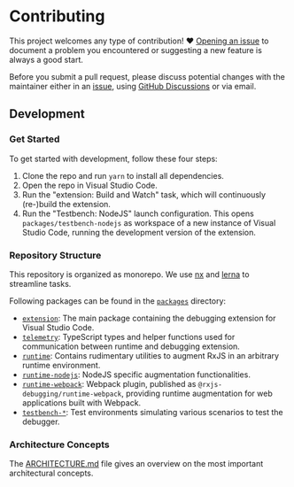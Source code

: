 # Contributing

This project welcomes any type of contribution! ❤️ [Opening an issue](https://github.com/swissmanu/rxjs-debugging-for-vscode/issues/new/choose) to document a problem you encountered or suggesting a new feature is always a good start.

Before you submit a pull request, please discuss potential changes with the maintainer either in an [issue](https://github.com/swissmanu/rxjs-debugging-for-vscode/issues/new/choose), using [GitHub Discussions](https://github.com/swissmanu/rxjs-debugging-for-vscode/discussions) or via email.

## Development

### Get Started

To get started with development, follow these four steps:

1. Clone the repo and run `yarn` to install all dependencies.
2. Open the repo in Visual Studio Code.
3. Run the "extension: Build and Watch" task, which will continuously (re-)build the extension.
4. Run the "Testbench: NodeJS" launch configuration.
   This opens `packages/testbench-nodejs` as workspace of a new instance of Visual Studio Code, running the development version of the extension.


### Repository Structure

This repository is organized as monorepo. We use [nx](https://nx.dev/) and [lerna](https://lerna.js.org/) to streamline tasks.

Following packages can be found in the [`packages`](./packages) directory:

- [`extension`](./packages/extension): The main package containing the debugging extension for Visual Studio Code.
- [`telemetry`](./packages/telemetry): TypeScript types and helper functions used for communication between runtime and debugging extension.
- [`runtime`](./packages/runtime): Contains rudimentary utilities to augment RxJS in an arbitrary runtime environment.
- [`runtime-nodejs`](./packages/runtime-nodejs): NodeJS specific augmentation functionalities.
- [`runtime-webpack`](./packages/runtime-webpack): Webpack plugin, published as `@rxjs-debugging/runtime-webpack`, providing runtime augmentation for web applications built with Webpack.
- [`testbench-*`](./packages): Test environments simulating various scenarios to test the debugger.

### Architecture Concepts

The [ARCHITECTURE.md](./ARCHITECTURE.md) file gives an overview on the most important architectural concepts.
